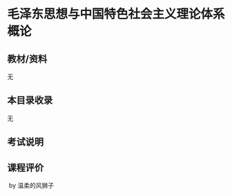 # 毛泽东思想与中国特色社会主义理论体系概论

## 教材/资料

无



## 本目录收录

无



## 考试说明



## 课程评价



​																																													by 温柔的风狮子

